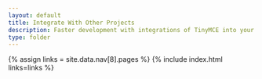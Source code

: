 ```yaml
---
layout: default
title: Integrate With Other Projects
description: Faster development with integrations of TinyMCE into your favorite framework or CMS.
type: folder
---
```

{% assign links = site.data.nav[8].pages %}
{% include index.html links=links %}
